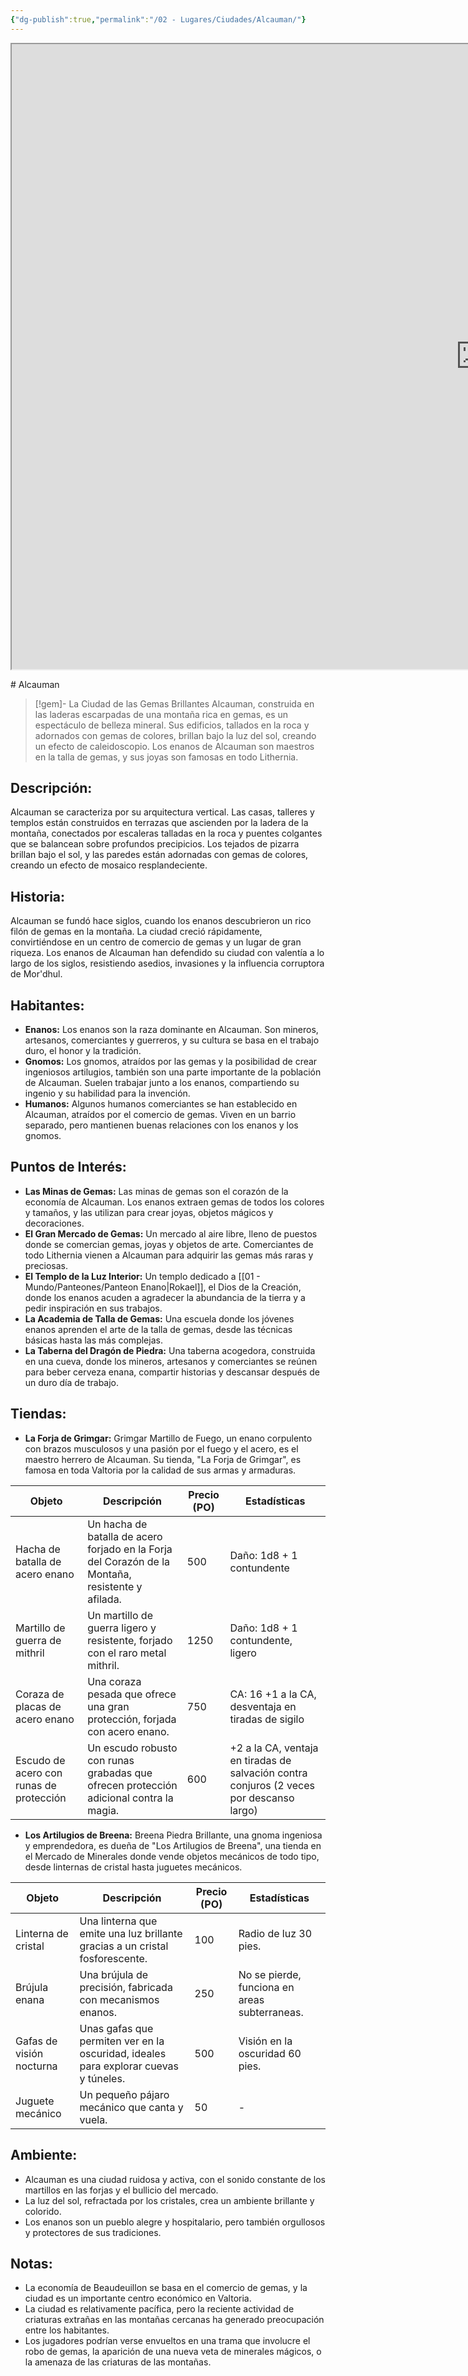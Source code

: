 ```yaml
---
{"dg-publish":true,"permalink":"/02 - Lugares/Ciudades/Alcauman/"}
---
```


<p><span><iframe height="1000" width="1500" src="https://watabou.github.io/city-generator/?size=60&amp;seed=802&amp;name=Alcauman&amp;population=600000&amp;citadel=1&amp;urban_castle=1&amp;plaza=0&amp;temple=1&amp;walls=1&amp;shantytown=0&amp;coast=0&amp;river=1&amp;greens=1&amp;hub=0" sandbox="allow-forms allow-presentation allow-same-origin allow-scripts allow-modals"></iframe></span></p>
# Alcauman

> [!gem]-  La Ciudad de las Gemas Brillantes
> Alcauman,  construida en las laderas escarpadas de una montaña rica en gemas,  es un espectáculo de belleza mineral.   Sus edificios,  tallados en la roca y adornados con gemas de colores,  brillan bajo la luz del sol,  creando un efecto de caleidoscopio.  Los enanos de Alcauman son maestros en la talla de gemas,  y sus joyas son famosas en todo Lithernia. 

## Descripción:

Alcauman se caracteriza por su arquitectura vertical.  Las casas,  talleres y templos están construidos en terrazas que ascienden por la ladera de la montaña,  conectados por escaleras talladas en la roca y puentes colgantes que se balancean sobre profundos precipicios.  Los tejados de pizarra brillan bajo el sol,  y las paredes están adornadas con gemas de colores,  creando un efecto de mosaico resplandeciente.  

##  Historia:

Alcauman se fundó  hace siglos,  cuando los enanos descubrieron un rico filón de gemas en la montaña.   La ciudad creció rápidamente,  convirtiéndose en un centro de comercio de gemas y un lugar de gran riqueza.  Los enanos de Alcauman han defendido su ciudad con valentía a lo largo de los siglos,  resistiendo asedios,  invasiones y la influencia corruptora de Mor'dhul.

## Habitantes:

* **Enanos:**  Los enanos son la raza dominante en Alcauman.  Son mineros,  artesanos,  comerciantes y guerreros,  y su cultura se basa en el trabajo duro,  el honor y la tradición.
* **Gnomos:**  Los gnomos,  atraídos por las gemas y la posibilidad de crear ingeniosos artilugios,  también son una parte importante de la población de Alcauman.  Suelen trabajar junto a los enanos,  compartiendo su ingenio y su habilidad para la invención.
* **Humanos:**  Algunos humanos comerciantes se han establecido en Alcauman,  atraídos por el comercio de gemas.  Viven en un barrio separado,  pero mantienen buenas relaciones con los enanos y los gnomos.

## Puntos de Interés:

* **Las Minas de Gemas:**  Las minas de gemas son el corazón de la economía de Alcauman.  Los enanos extraen gemas de todos los colores y tamaños,  y las utilizan para crear joyas,  objetos mágicos y decoraciones.
* **El Gran Mercado de Gemas:** Un mercado al aire libre,  lleno de puestos donde se comercian gemas,  joyas y objetos de arte.  Comerciantes de todo Lithernia vienen a Alcauman para adquirir las gemas más raras y preciosas.
* **El Templo de la Luz Interior:**  Un templo dedicado a [[01 - Mundo/Panteones/Panteon Enano\|Rokael]],  el Dios de la Creación,  donde los enanos acuden a agradecer la abundancia de la tierra y a pedir inspiración en sus trabajos.
* **La Academia de Talla de Gemas:**  Una escuela donde los jóvenes enanos aprenden el arte de la talla de gemas,  desde las técnicas básicas hasta las más complejas.
* **La Taberna del Dragón de Piedra:**  Una taberna acogedora,  construida en una cueva,  donde los mineros,  artesanos y comerciantes se reúnen para beber cerveza enana,  compartir historias y descansar después de un duro día de trabajo.

## Tiendas:

* **La Forja de Grimgar:**  Grimgar Martillo de Fuego,  un enano corpulento con brazos musculosos y una pasión por el fuego y el acero,  es el maestro herrero de Alcauman.  Su tienda,  "La Forja de Grimgar",  es famosa en toda Valtoria por la calidad de sus armas y armaduras.

| Objeto | Descripción | Precio (PO) | Estadísticas |
|---|---|---|---|
| Hacha de batalla de acero enano | Un hacha de batalla de acero forjado en la Forja del Corazón de la Montaña, resistente y afilada. | 500 | Daño: 1d8 + 1  contundente |
| Martillo de guerra de mithril | Un martillo de guerra ligero y resistente, forjado con el raro metal mithril. | 1250 | Daño: 1d8 + 1 contundente, ligero |
| Coraza de placas de acero enano | Una coraza pesada que ofrece una gran protección, forjada con acero enano. | 750 | CA: 16 +1 a la CA, desventaja en tiradas de sigilo |
| Escudo de acero con runas de protección | Un escudo robusto con runas grabadas que ofrecen protección adicional contra la magia. | 600 | +2 a la CA, ventaja en tiradas de salvación contra conjuros (2 veces por descanso largo) |

* **Los Artilugios de Breena:**  Breena Piedra Brillante,  una gnoma ingeniosa y emprendedora,  es dueña de "Los Artilugios de Breena",  una tienda en el Mercado de Minerales donde vende objetos mecánicos de todo tipo,  desde linternas de cristal hasta juguetes mecánicos.

| Objeto | Descripción | Precio (PO) | Estadísticas |
|---|---|---|---|
| Linterna de cristal | Una linterna que emite una luz brillante gracias a un cristal fosforescente. | 100 | Radio de luz 30 pies. |
| Brújula enana | Una brújula de precisión, fabricada con mecanismos enanos. | 250 | No se pierde, funciona en areas subterraneas. |
| Gafas de visión nocturna | Unas gafas que permiten ver en la oscuridad, ideales para explorar cuevas y túneles. | 500 | Visión en la oscuridad 60 pies. |
| Juguete mecánico | Un pequeño pájaro mecánico que canta y vuela. | 50 | - |

## Ambiente:

* Alcauman es una ciudad ruidosa y activa,  con el sonido constante de los martillos en las forjas y el bullicio del mercado.
* La luz del sol,  refractada por los cristales,  crea un ambiente brillante y colorido.  
* Los enanos son un pueblo alegre y hospitalario,  pero también orgullosos y protectores de sus tradiciones.

## Notas:

* La economía de Beaudeuillon se basa en el comercio de gemas,  y la ciudad es un importante centro económico en Valtoria.
* La ciudad es relativamente pacífica,  pero la reciente actividad de criaturas extrañas en las montañas cercanas ha generado preocupación entre los habitantes.
* Los jugadores podrían verse envueltos en una trama que involucre el robo de gemas,  la aparición de una nueva veta de minerales mágicos,  o la amenaza de las criaturas de las montañas.


